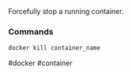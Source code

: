 Forcefully stop a running container.

### Commands

```bash
docker kill container_name
```

#docker  #container 